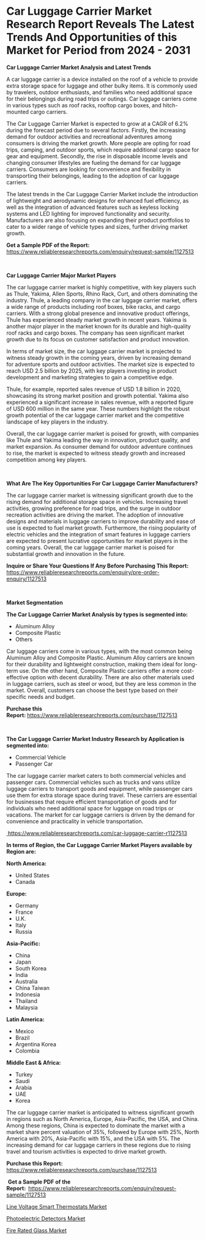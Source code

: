 <p><h1>Car Luggage Carrier Market Research Report Reveals The Latest Trends And Opportunities of this Market for Period from 2024 - 2031</h1></p><p><strong>Car Luggage Carrier Market Analysis and Latest Trends</strong></p>
<p><p>A car luggage carrier is a device installed on the roof of a vehicle to provide extra storage space for luggage and other bulky items. It is commonly used by travelers, outdoor enthusiasts, and families who need additional space for their belongings during road trips or outings. Car luggage carriers come in various types such as roof racks, rooftop cargo boxes, and hitch-mounted cargo carriers.</p><p>The Car Luggage Carrier Market is expected to grow at a CAGR of 6.2% during the forecast period due to several factors. Firstly, the increasing demand for outdoor activities and recreational adventures among consumers is driving the market growth. More people are opting for road trips, camping, and outdoor sports, which require additional cargo space for gear and equipment. Secondly, the rise in disposable income levels and changing consumer lifestyles are fueling the demand for car luggage carriers. Consumers are looking for convenience and flexibility in transporting their belongings, leading to the adoption of car luggage carriers.</p><p>The latest trends in the Car Luggage Carrier Market include the introduction of lightweight and aerodynamic designs for enhanced fuel efficiency, as well as the integration of advanced features such as keyless locking systems and LED lighting for improved functionality and security. Manufacturers are also focusing on expanding their product portfolios to cater to a wider range of vehicle types and sizes, further driving market growth.</p></p>
<p><strong>Get a Sample PDF of the Report:&nbsp;</strong> <a href="https://www.reliableresearchreports.com/enquiry/request-sample/1127513">https://www.reliableresearchreports.com/enquiry/request-sample/1127513</a></p>
<p>&nbsp;</p>
<p><strong>Car Luggage Carrier Major Market Players</strong></p>
<p><p>The car luggage carrier market is highly competitive, with key players such as Thule, Yakima, Allen Sports, Rhino Rack, Curt, and others dominating the industry. Thule, a leading company in the car luggage carrier market, offers a wide range of products including roof boxes, bike racks, and cargo carriers. With a strong global presence and innovative product offerings, Thule has experienced steady market growth in recent years. Yakima is another major player in the market known for its durable and high-quality roof racks and cargo boxes. The company has seen significant market growth due to its focus on customer satisfaction and product innovation.</p><p>In terms of market size, the car luggage carrier market is projected to witness steady growth in the coming years, driven by increasing demand for adventure sports and outdoor activities. The market size is expected to reach USD 2.5 billion by 2025, with key players investing in product development and marketing strategies to gain a competitive edge.</p><p>Thule, for example, reported sales revenue of USD 1.8 billion in 2020, showcasing its strong market position and growth potential. Yakima also experienced a significant increase in sales revenue, with a reported figure of USD 600 million in the same year. These numbers highlight the robust growth potential of the car luggage carrier market and the competitive landscape of key players in the industry.</p><p>Overall, the car luggage carrier market is poised for growth, with companies like Thule and Yakima leading the way in innovation, product quality, and market expansion. As consumer demand for outdoor adventure continues to rise, the market is expected to witness steady growth and increased competition among key players.</p></p>
<p>&nbsp;</p>
<p><strong>What Are The Key Opportunities For Car Luggage Carrier Manufacturers?</strong></p>
<p><p>The car luggage carrier market is witnessing significant growth due to the rising demand for additional storage space in vehicles. Increasing travel activities, growing preference for road trips, and the surge in outdoor recreation activities are driving the market. The adoption of innovative designs and materials in luggage carriers to improve durability and ease of use is expected to fuel market growth. Furthermore, the rising popularity of electric vehicles and the integration of smart features in luggage carriers are expected to present lucrative opportunities for market players in the coming years. Overall, the car luggage carrier market is poised for substantial growth and innovation in the future.</p></p>
<p><strong>Inquire or Share Your Questions If Any Before Purchasing This Report:</strong> <a href="https://www.reliableresearchreports.com/enquiry/pre-order-enquiry/1127513">https://www.reliableresearchreports.com/enquiry/pre-order-enquiry/1127513</a></p>
<p>&nbsp;</p>
<p><strong>Market Segmentation</strong></p>
<p><strong>The Car Luggage Carrier Market Analysis by types is segmented into:</strong></p>
<p><ul><li>Aluminum Alloy</li><li>Composite Plastic</li><li>Others</li></ul></p>
<p><p>Car luggage carriers come in various types, with the most common being Aluminum Alloy and Composite Plastic. Aluminum Alloy carriers are known for their durability and lightweight construction, making them ideal for long-term use. On the other hand, Composite Plastic carriers offer a more cost-effective option with decent durability. There are also other materials used in luggage carriers, such as steel or wood, but they are less common in the market. Overall, customers can choose the best type based on their specific needs and budget.</p></p>
<p><strong>Purchase this Report:&nbsp;</strong><a href="https://www.reliableresearchreports.com/purchase/1127513">https://www.reliableresearchreports.com/purchase/1127513</a></p>
<p>&nbsp;</p>
<p><strong>The Car Luggage Carrier Market Industry Research by Application is segmented into:</strong></p>
<p><ul><li>Commercial Vehicle</li><li>Passenger Car</li></ul></p>
<p><p>The car luggage carrier market caters to both commercial vehicles and passenger cars. Commercial vehicles such as trucks and vans utilize luggage carriers to transport goods and equipment, while passenger cars use them for extra storage space during travel. These carriers are essential for businesses that require efficient transportation of goods and for individuals who need additional space for luggage on road trips or vacations. The market for car luggage carriers is driven by the demand for convenience and practicality in vehicle transportation.</p></p>
<p><a href="https://www.reliableresearchreports.com/car-luggage-carrier-r1127513">&nbsp;https://www.reliableresearchreports.com/car-luggage-carrier-r1127513</a></p>
<p><strong>In terms of Region, the Car Luggage Carrier Market Players available by Region are:</strong></p>
<p>
    <p> <strong> North America: </strong>
        <ul>
            <li>United States</li>
            <li>Canada</li>
        </ul>
        </p> 
    <p> <strong> Europe: </strong>
        <ul>
            <li>Germany</li>
            <li>France</li>
            <li>U.K.</li>
            <li>Italy</li>
            <li>Russia</li>
        </ul>
        </p> 
    <p> <strong> Asia-Pacific: </strong>
        <ul>
            <li>China</li>
            <li>Japan</li>
            <li>South Korea</li>
            <li>India</li>
            <li>Australia</li>
            <li>China Taiwan</li>
            <li>Indonesia</li>
            <li>Thailand</li>
            <li>Malaysia</li>
        </ul>
        </p> 
    <p> <strong> Latin America: </strong>
        <ul>
            <li>Mexico</li>
            <li>Brazil</li>
            <li>Argentina Korea</li>
            <li>Colombia</li>
        </ul>
        </p> 
    <p> <strong> Middle East & Africa: </strong>
        <ul>
            <li>Turkey</li>
            <li>Saudi</li>
            <li>Arabia</li>
            <li>UAE</li>
            <li>Korea</li>
        </ul>
    </p>
    </p>
<p><p>The car luggage carrier market is anticipated to witness significant growth in regions such as North America, Europe, Asia-Pacific, the USA, and China. Among these regions, China is expected to dominate the market with a market share percent valuation of 35%, followed by Europe with 25%, North America with 20%, Asia-Pacific with 15%, and the USA with 5%. The increasing demand for car luggage carriers in these regions due to rising travel and tourism activities is expected to drive market growth.</p></p>
<p><strong>Purchase this Report: </strong><a href="https://www.reliableresearchreports.com/purchase/1127513">https://www.reliableresearchreports.com/purchase/1127513</a></p>
<p>&nbsp;<strong>Get a Sample PDF of the Report:&nbsp;&nbsp;</strong><a href="https://www.reliableresearchreports.com/enquiry/request-sample/1127513">https://www.reliableresearchreports.com/enquiry/request-sample/1127513</a></p>
<p><strong></strong></p>
<p><p><a href="https://www.linkedin.com/pulse/line-voltage-smart-thermostats-market-size-cagr-trends-uglje">Line Voltage Smart Thermostats Market</a></p><p><a href="https://www.linkedin.com/pulse/photoelectric-detectors-market-comprehensive-assessment-type-hs5ac">Photoelectric Detectors Market</a></p><p><a href="https://www.linkedin.com/pulse/fire-rated-glass-market-size-furnishes-valuable-information-muc5c?trackingId=Q0KGrRRhA2rp2w%2FffODp7w%3D%3D">Fire Rated Glass Market</a></p></p>